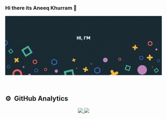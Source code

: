 ### Hi there its Aneeq Khurram 👋


<a align="left"> <img src="https://raw.githubusercontent.com/ShoaibKakal/aneeqkhurram007/main/aneeq_gif.gif" alt="shoaibkakal" /> </a>

</br>

##  ⚙️ &nbsp;GitHub Analytics

<p align="center">
<a href="https://github.com/shoaibkakal">
  <img height="180em" src="https://github-readme-stats-eight-theta.vercel.app/api?username=aneeqkhurram007&show_icons=true&theme=algolia&include_all_commits=true&count_private=true"/>
  <img height="180em" src="https://github-readme-stats-eight-theta.vercel.app/api/top-langs/?username=aneeqkhurram007&layout=compact&langs_count=8&theme=algolia"/>
</a>
</p>

<!--
**aneeqkhurram007/aneeqkhurram007** is a ✨ _special_ ✨ repository because its `README.md` (this file) appears on your GitHub profile.

Here are some ideas to get you started:

- 🔭 I’m currently working on ...
- 🌱 I’m currently learning ...
- 👯 I’m looking to collaborate on ...
- 🤔 I’m looking for help with ...
- 💬 Ask me about ...
- 📫 How to reach me: ...
- 😄 Pronouns: ...
- ⚡ Fun fact: ...
-->
